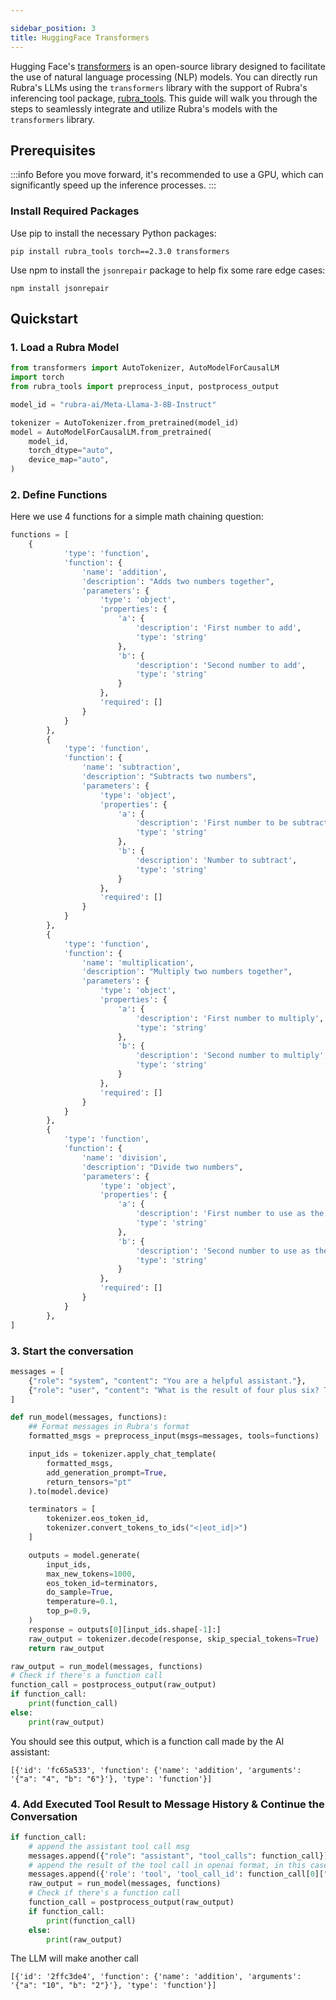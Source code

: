 ```yaml
---

sidebar_position: 3
title: HuggingFace Transformers
---
```


Hugging Face's [transformers](https://huggingface.co/docs/transformers/index) is an open-source library designed to facilitate the use of natural language processing (NLP) models. You can directly run Rubra's LLMs using the `transformers` library with the support of Rubra's inferencing tool package, [rubra_tools](https://github.com/rubra-ai/rubra-tools/tree/main). This guide will walk you through the steps to seamlessly integrate and utilize Rubra's models with the `transformers` library.

## Prerequisites

:::info 
Before you move forward, it's recommended to use a GPU, which can significantly speed up the inference processes.
:::

### Install Required Packages
Use pip to install the necessary Python packages:
```
pip install rubra_tools torch==2.3.0 transformers
```

Use npm to install the `jsonrepair` package to help fix some rare edge cases:
```
npm install jsonrepair
```

## Quickstart

### 1. Load a Rubra Model
```python
from transformers import AutoTokenizer, AutoModelForCausalLM
import torch
from rubra_tools import preprocess_input, postprocess_output

model_id = "rubra-ai/Meta-Llama-3-8B-Instruct"

tokenizer = AutoTokenizer.from_pretrained(model_id)
model = AutoModelForCausalLM.from_pretrained(
    model_id,
    torch_dtype="auto",
    device_map="auto",
)
```

### 2. Define Functions

Here we use 4 functions for a simple math chaining question:
```python
functions = [
    {
            'type': 'function',
            'function': {
                'name': 'addition',
                'description': "Adds two numbers together",
                'parameters': {
                    'type': 'object',
                    'properties': {
                        'a': {
                            'description': 'First number to add',
                            'type': 'string'
                        },
                        'b': {
                            'description': 'Second number to add',
                            'type': 'string'
                        }
                    },
                    'required': []
                }
            }
        },
        {
            'type': 'function',
            'function': {
                'name': 'subtraction',
                'description': "Subtracts two numbers",
                'parameters': {
                    'type': 'object',
                    'properties': {
                        'a': {
                            'description': 'First number to be subtracted from',
                            'type': 'string'
                        },
                        'b': {
                            'description': 'Number to subtract',
                            'type': 'string'
                        }
                    },
                    'required': []
                }
            }
        },
        {
            'type': 'function',
            'function': {
                'name': 'multiplication',
                'description': "Multiply two numbers together",
                'parameters': {
                    'type': 'object',
                    'properties': {
                        'a': {
                            'description': 'First number to multiply',
                            'type': 'string'
                        },
                        'b': {
                            'description': 'Second number to multiply',
                            'type': 'string'
                        }
                    },
                    'required': []
                }
            }
        },
        {
            'type': 'function',
            'function': {
                'name': 'division',
                'description': "Divide two numbers",
                'parameters': {
                    'type': 'object',
                    'properties': {
                        'a': {
                            'description': 'First number to use as the dividend',
                            'type': 'string'
                        },
                        'b': {
                            'description': 'Second number to use as the divisor',
                            'type': 'string'
                        }
                    },
                    'required': []
                }
            }
        },
]
```

### 3. Start the conversation
```python
messages = [
    {"role": "system", "content": "You are a helpful assistant."},
    {"role": "user", "content": "What is the result of four plus six? Take the result and add 2? Then multiply by 5 and then divide by two"},
]

def run_model(messages, functions):
    ## Format messages in Rubra's format
    formatted_msgs = preprocess_input(msgs=messages, tools=functions)

    input_ids = tokenizer.apply_chat_template(
        formatted_msgs,
        add_generation_prompt=True,
        return_tensors="pt"
    ).to(model.device)

    terminators = [
        tokenizer.eos_token_id,
        tokenizer.convert_tokens_to_ids("<|eot_id|>")
    ]

    outputs = model.generate(
        input_ids,
        max_new_tokens=1000,
        eos_token_id=terminators,
        do_sample=True,
        temperature=0.1,
        top_p=0.9,
    )
    response = outputs[0][input_ids.shape[-1]:]
    raw_output = tokenizer.decode(response, skip_special_tokens=True)
    return raw_output

raw_output = run_model(messages, functions)
# Check if there's a function call
function_call = postprocess_output(raw_output)
if function_call:
    print(function_call)
else:
    print(raw_output)
```

You should see this output, which is a function call made by the AI assistant:
```
[{'id': 'fc65a533', 'function': {'name': 'addition', 'arguments': '{"a": "4", "b": "6"}'}, 'type': 'function'}]
```

### 4. Add Executed Tool Result to Message History & Continue the Conversation

```python
if function_call:
    # append the assistant tool call msg
    messages.append({"role": "assistant", "tool_calls": function_call})
    # append the result of the tool call in openai format, in this case, the value of add 6 to 4 is 10.
    messages.append({'role': 'tool', 'tool_call_id': function_call[0]["id"], 'name': function_call[0]["function"]["name"], 'content': '10'})
    raw_output = run_model(messages, functions)
    # Check if there's a function call
    function_call = postprocess_output(raw_output)
    if function_call:
        print(function_call)
    else:
        print(raw_output)
```

The LLM will make another call
```
[{'id': '2ffc3de4', 'function': {'name': 'addition', 'arguments': '{"a": "10", "b": "2"}'}, 'type': 'function'}]
```


